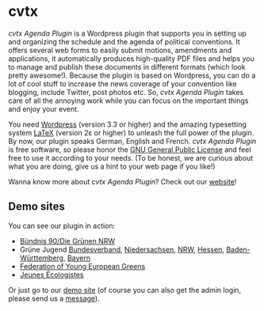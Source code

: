 cvtx
====

*cvtx Agenda Plugin* is a Wordpress plugin that supports you in setting up and organizing the schedule and the agenda of political conventions. It offers several web forms to easily submit motions, amendments and applications, it automatically produces high-quality PDF files and helps you to manage and publish these documents in different formats (which look pretty awesome!).  Because the plugin is based on Wordpress, you can do a lot of cool stuff to increase the news coverage of your convention like blogging, include Twitter, post photos etc. So, *cvtx Agenda Plugin* takes care of all the annoying work while you can focus on the important things and enjoy your event.

You need [Wordpress](http://wordpress.org/) (version 3.3 or higher) and the amazing typesetting system [LaTeX](http://latex.org/) (version 2ε or higher) to unleash the full power of the plugin. By now, our plugin speaks German, English and French. *cvtx Agenda Plugin* is free software, so please honor the [GNU General Public License](https://www.gnu.org/licenses/old-licenses/gpl-2.0) and feel free to use it according to your needs. (To be honest, we are curious about what you are doing, give us a hint to your web page if you like!)

Wanna know more about *cvtx Agenda Plugin*? Check out our [website](http://cvtx-project.org/)!

## Demo sites

You can see our plugin in action:
- [Bündnis 90/Die Grünen NRW](http://hamm2013.gruene-ldk.de/)
- Grüne Jugend [Bundesverband](https://www.buko.gruene-jugend.de/), [Niedersachsen](http://lmv.gj-nds.de), [NRW](http://nrw.gj-lmv.de), [Hessen](http://hessen.gj-lmv.de/), [Baden-Württemberg](https://lmv.gjbw.de/), [Bayern](http://ljk.gj-bayern.de/)
- [Federation of Young European Greens](http://fyeg.cvtx-project.org)
- [Jeunes Écologistes](http://jeunes-ecolos.cvtx-project.org/)

Or just go to our [demo site](http://demo.cvtx-project.org/) (of course you can also get the admin login, please send us a [message](http://cvtx-project.org/impressum/)).
